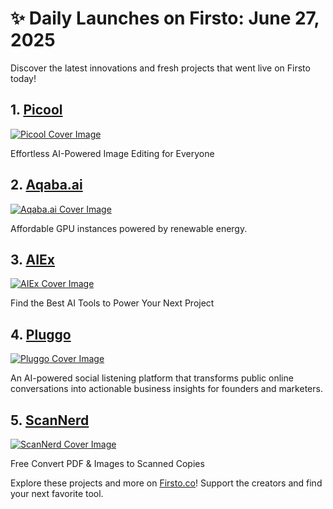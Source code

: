 # ✨ Daily Launches on Firsto: June 27, 2025

Discover the latest innovations and fresh projects that went live on Firsto today!

## 1. [Picool](https://firsto.co/projects/picool)

[![Picool Cover Image](https://607255gt6f.ufs.sh/f/ViZtN9dvJxPtObnG6soPipj0B5ydocVhlCRfxFgM86bEq12a)](https://firsto.co/projects/picool)

  Effortless AI-Powered Image Editing for Everyone



## 2. [Aqaba.ai](https://firsto.co/projects/aqaba-ai)

[![Aqaba.ai Cover Image](https://607255gt6f.ufs.sh/f/ViZtN9dvJxPtNODwgEznAMhmfkr426E1zZIHVDYQ7XcGwOa5)](https://firsto.co/projects/aqaba-ai)

 Affordable GPU instances powered by renewable energy.



## 3. [AIEx](https://firsto.co/projects/aiex)

[![AIEx Cover Image](https://607255gt6f.ufs.sh/f/ViZtN9dvJxPtssZcawKNHlhmD6Z8sdEqQMcVSCFPk9IvzUKO)](https://firsto.co/projects/aiex)

 Find the Best AI Tools to Power Your Next Project



## 4. [Pluggo](https://firsto.co/projects/pluggo)

[![Pluggo Cover Image](https://607255gt6f.ufs.sh/f/ViZtN9dvJxPt7eV6eeBtUlOYpDaikF8wo2qhx5fALrXjyCg0)](https://firsto.co/projects/pluggo)

 An AI-powered social listening platform that transforms public online conversations into actionable business insights for founders and marketers.



## 5. [ScanNerd](https://firsto.co/projects/scannerd)

[![ScanNerd Cover Image](https://607255gt6f.ufs.sh/f/ViZtN9dvJxPtFvkCL3pqVlUuO8kQbWrnT5AdCywPi9mcgB3D)](https://firsto.co/projects/scannerd)

 Free Convert PDF & Images to Scanned Copies




Explore these projects and more on [Firsto.co](https://firsto.co)! Support the creators and find your next favorite tool.
